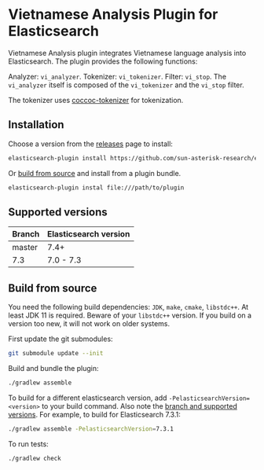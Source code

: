 # Vietnamese Analysis Plugin for Elasticsearch

Vietnamese Analysis plugin integrates Vietnamese language analysis into Elasticsearch.
The plugin provides the following functions:

Analyzer: `vi_analyzer`. Tokenizer: `vi_tokenizer`. Filter: `vi_stop`. The `vi_analyzer` itself is composed of the `vi_tokenizer` and the `vi_stop` filter.

The tokenizer uses [coccoc-tokenizer](https://github.com/coccoc/coccoc-tokenizer) for tokenization.

## Installation

Choose a version from the [releases](https://github.com/sun-asterisk-research/elasticsearch-analysis-vi/releases) page to install:

```sh
elasticsearch-plugin install https://github.com/sun-asterisk-research/elasticsearch-analysis-vi/releases/download/<release>/<bundle>
```

Or [build from source](#build-from-source) and install from a plugin bundle.

```sh
elasticsearch-plugin instal file:///path/to/plugin
```

## Supported versions

| Branch | Elasticsearch version |
|--------|-----------------------|
| master | 7.4+                  |
| 7.3    | 7.0 - 7.3             |

## Build from source

You need the following build dependencies: `JDK`, `make`, `cmake`, `libstdc++`. At least JDK 11 is required. Beware of your `libstdc++` version. If you build on a version too new, it will not work on older systems.

First update the git submodules:

```sh
git submodule update --init
```

Build and bundle the plugin:

```sh
./gradlew assemble
```

To build for a different elasticsearch version, add `-PelasticsearchVersion=<version>` to your build command. Also note the [branch and supported versions](#supported-versions). For example, to build for Elasticsearch 7.3.1:

```sh
./gradlew assemble -PelasticsearchVersion=7.3.1
```

To run tests:

```sh
./gradlew check
```

